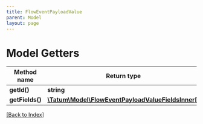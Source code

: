 ```yaml
---
title: FlowEventPayloadValue
parent: Model
layout: page
---
```


# Model Getters

Method name | Return type | Description | Notes
------------ | ------------- | ------------- | -------------
**getId()** | **string** | Event type | [optional]
**getFields()** | [**\Tatum\Model\FlowEventPayloadValueFieldsInner[]**](FlowEventPayloadValueFieldsInner.md) |  | [optional]

[[Back to Index]](../index.md)
